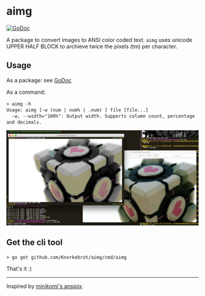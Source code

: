 aimg
====

[![GoDoc](https://godoc.org/github.com/Knorkebrot/aimg?status.svg)][gd]

A package to convert images to ANSI color coded text. `aimg` uses
unicode UPPER HALF BLOCK to archieve twice the pixels (tm) per
character.


Usage
-----

As a package: see [GoDoc][gd]

As a command:

	> aimg -h
	Usage: aimg [-w (num | num% | .num) ] file [file...]
	  -w, --width="100%": Output width. Supports column count, percentage and decimals.

![screenshot](screenshot.jpg)


Get the cli tool
----------------

	> go get github.com/Knorkebrot/aimg/cmd/aimg

That's it :)

- - - -

Inspired by [minikomi's ansipix][ap].

[ap]: https://github.com/minikomi/ansipix
[gd]: https://godoc.org/github.com/Knorkebrot/aimg
